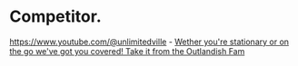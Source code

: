 # Competitor.
https://www.youtube.com/@unlimitedville - [Wether you're stationary or on the go we've got you covered! Take it from the Outlandish Fam](https://youtu.be/Yg1kx47HlUU)
